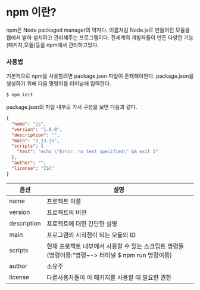 # npm 이란?
npm은 Node packaged manager의 약자다.
이름처럼 Node.js로 만들어진 모듈을 웹에서 받아 설치하고 관리해주는 프로그램이다.
전세계의 개발자들이 만든 다양한 기능(패키지,모듈)등을 npm에서 관리하고있다.

### 사용법 
기본적으로 npm을 사용할려면 package.json 파일이 존재해야한다.
package.json을 생성하기 위해 다음 명령어를 터미널에 입력한다.
```bash
$ npm init
```

package.json의 파일 내부로 가서 구성을 보면 다음과 같다.
```json
{
  "name": "js",
  "version": "1.0.0",
  "description": "",
  "main": "2_13.js",
  "scripts": {
    "test": "echo \"Error: no test specified\" && exit 1"
  },
  "author": "",
  "license": "ISC"
}

```
| 옵션 | 설명 |
|---|---|
|  name | 프로젝트 이름  |
|  version | 프로젝트의 버전  |
|  description | 프로젝트에 대한 간단한 설명  |
|  main | 프로그램의 시작점이 되는 모듈의 ID  |
|  scripts | 현재 프로젝트 내부에서 사용할 수 있는 스크립트 명령들  (명령이름:"명령~-> 터미널 $ npm run 명령이름)  |
|  author | 소유주  |
|  license | 다른사용자들이 이 패키지를 사용할 때 필요한 권한  |


